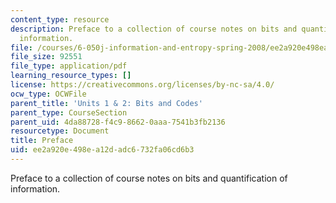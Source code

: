 ```yaml
---
content_type: resource
description: Preface to a collection of course notes on bits and quantification of
  information.
file: /courses/6-050j-information-and-entropy-spring-2008/ee2a920e498ea12dadc6732fa06cd6b3_MIT6_050JS08_preface.pdf
file_size: 92551
file_type: application/pdf
learning_resource_types: []
license: https://creativecommons.org/licenses/by-nc-sa/4.0/
ocw_type: OCWFile
parent_title: 'Units 1 & 2: Bits and Codes'
parent_type: CourseSection
parent_uid: 4da88728-f4c9-8662-0aaa-7541b3fb2136
resourcetype: Document
title: Preface
uid: ee2a920e-498e-a12d-adc6-732fa06cd6b3
---
```

Preface to a collection of course notes on bits and quantification of information.
